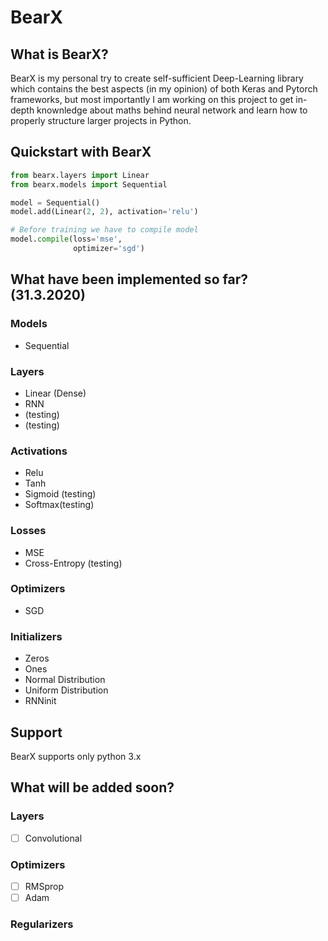 # BearX
## What is BearX?
BearX is my personal try to create self-sufficient Deep-Learning library which contains the best aspects (in my opinion)
of both Keras and Pytorch frameworks, but most importantly I am working on this project to get in-depth knownledge about
maths behind neural network and learn how to properly structure larger projects in Python.
## Quickstart with BearX
```python
from bearx.layers import Linear
from bearx.models import Sequential

model = Sequential()
model.add(Linear(2, 2), activation='relu')

# Before training we have to compile model
model.compile(loss='mse',
              optimizer='sgd')
```
## What have been implemented so far? (31.3.2020)
### Models
* Sequential
### Layers
* Linear (Dense)
* RNN
* (testing)
* (testing)
### Activations
* Relu
* Tanh
* Sigmoid (testing)
* Softmax(testing)
### **Losses**
* MSE
* Cross-Entropy (testing)
### Optimizers
* SGD
### Initializers
* Zeros
* Ones
* Normal Distribution
* Uniform Distribution
* RNNinit  
## Support
BearX supports only python 3.x  

  
## What will be added soon?
### Layers
- [ ] Convolutional
### Optimizers
- [ ] RMSprop
- [ ] Adam
### Regularizers
